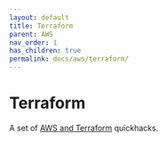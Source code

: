 ```yaml
---
layout: default
title: Terraform
parent: AWS
nav_order: 1
has_children: true
permalink: docs/aws/terraform/
---
```


# Terraform

A set of [AWS and Terraform](https://registry.terraform.io/providers/hashicorp/aws/latest/docs) quickhacks.
